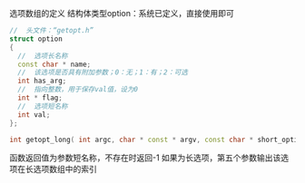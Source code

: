 选项数组的定义
结构体类型option：系统已定义，直接使用即可

```C++
//  头文件：“getopt.h”
struct option
{
  //  选项长名称
  const char * name;
  //  该选项是否具有附加参数；0：无；1：有；2：可选
  int has_arg;
  //  指向整数，用于保存val值，设为0
  int * flag;
  //  选项短名称
  int val;
};
```

```C++
int getopt_long( int argc, char * const * argv, const char * short_options, const struct option * long_options, int * long_index );
```
函数返回值为参数短名称，不存在时返回-1
如果为长选项，第五个参数输出该选项在长选项数组中的索引
